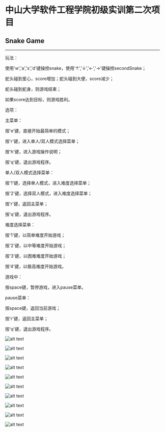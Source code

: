 # 中山大学软件工程学院初级实训第二次项目
## Snake Game
----
玩法：

使用'w','a','s','d'键操控snake，使用'↑','↓','←','→'键操控secondSnake；

蛇头碰到爱心，score增加；蛇头碰到大便，score减少；

蛇头碰到蛇身，则游戏结束；

如果score达到目标，则游戏胜利。


选项：


主菜单：

按'e'键，直接开始最简单的模式；

按'r'键，进入单人/双人模式选择菜单；

按'h'键，进入游戏操作说明；

按'q'键，退出游戏程序。


单人/双人模式选择菜单：

按'1'键，选择单人模式，进入难度选择菜单；

按'2'键，选择双人模式，进入难度选择菜单；

按'r'键，返回主菜单；

按'q'键，退出游戏程序。


难度选择菜单：

按'1'键，以简单难度开始游戏；

按'2'键，以中等难度开始游戏；

按'3'键，以困难难度开始游戏；

按'4'键，以极高难度开始游戏。


游戏中：

按space键，暂停游戏，进入pause菜单。


pause菜单：

按space键，返回当前游戏；

按'r'键，返回主菜单；

按'q'键，退出游戏程序。

![alt text](assets/image.png)

![alt text](<assets/image copy.png>)

![alt text](<assets/image copy 2.png>)

![alt text](<assets/image copy 3.png>)

![alt text](<assets/image copy 4.png>)

![alt text](<assets/image copy 5.png>)

![alt text](<assets/image copy 6.png>)

![alt text](<assets/image copy 7.png>)

![alt text](<assets/image copy 8.png>)

![alt text](<assets/image copy 9.png>)





